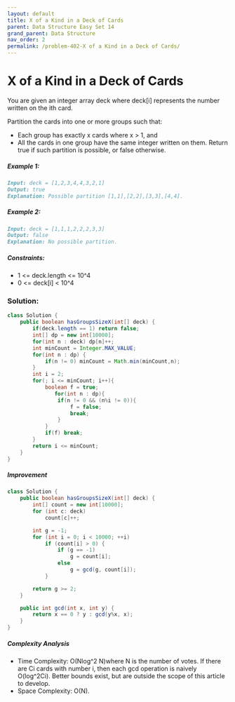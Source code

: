 ```yaml
---
layout: default
title: X of a Kind in a Deck of Cards
parent: Data Structure Easy Set 14
grand_parent: Data Structure
nav_order: 2
permalink: /problem-402-X of a Kind in a Deck of Cards/
---
```

# X of a Kind in a Deck of Cards
You are given an integer array deck where deck[i] represents the number written on the ith card.

Partition the cards into one or more groups such that:

* Each group has exactly x cards where x > 1, and
* All the cards in one group have the same integer written on them.
Return true if such partition is possible, or false otherwise.

##### Example 1:
```markdown
Input: deck = [1,2,3,4,4,3,2,1]
Output: true
Explanation: Possible partition [1,1],[2,2],[3,3],[4,4].
```
##### Example 2:
```markdown
Input: deck = [1,1,1,2,2,2,3,3]
Output: false
Explanation: No possible partition.
```
##### Constraints:
* 1 <= deck.length <= 10^4
* 0 <= deck[i] < 10^4

### Solution:
```java
class Solution {
    public boolean hasGroupsSizeX(int[] deck) {
        if(deck.length == 1) return false;
        int[] dp = new int[10000];
        for(int n : deck) dp[n]++;
        int minCount = Integer.MAX_VALUE;
        for(int n : dp) {
            if(n != 0) minCount = Math.min(minCount,n);
        }
        int i = 2;
        for(; i <= minCount; i++){
            boolean f = true;
               for(int n : dp){
                if(n != 0 && (n%i != 0)){
                    f = false; 
                    break;
                } 
            }
            if(f) break;
        }
        return i <= minCount;
    }
}
```
##### Improvement
```java
class Solution {
    public boolean hasGroupsSizeX(int[] deck) {
        int[] count = new int[10000];
        for (int c: deck)
            count[c]++;

        int g = -1;
        for (int i = 0; i < 10000; ++i)
            if (count[i] > 0) {
                if (g == -1)
                    g = count[i];
                else
                    g = gcd(g, count[i]);
            }

        return g >= 2;
    }

    public int gcd(int x, int y) {
        return x == 0 ? y : gcd(y%x, x);
    }
}
```
##### Complexity Analysis
* Time Complexity: O(Nlog^2 N)where N is the number of votes. If there are Ci cards with number i, then each gcd operation is naively O(log^2Ci). Better bounds exist, but are outside the scope of this article to develop.
* Space Complexity: O(N).
